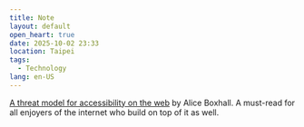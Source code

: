 ```yaml
---
title: Note
layout: default
open_heart: true
date: 2025-10-02 23:33
location: Taipei
tags: 
  - Technology
lang: en-US
---
```


[A threat model for accessibility on the web](https://alice.boxhall.au/articles/a-threat-model-for-accessibility-on-the-web/) by Alice Boxhall. A must-read for all enjoyers of the internet who build on top of it as well.
